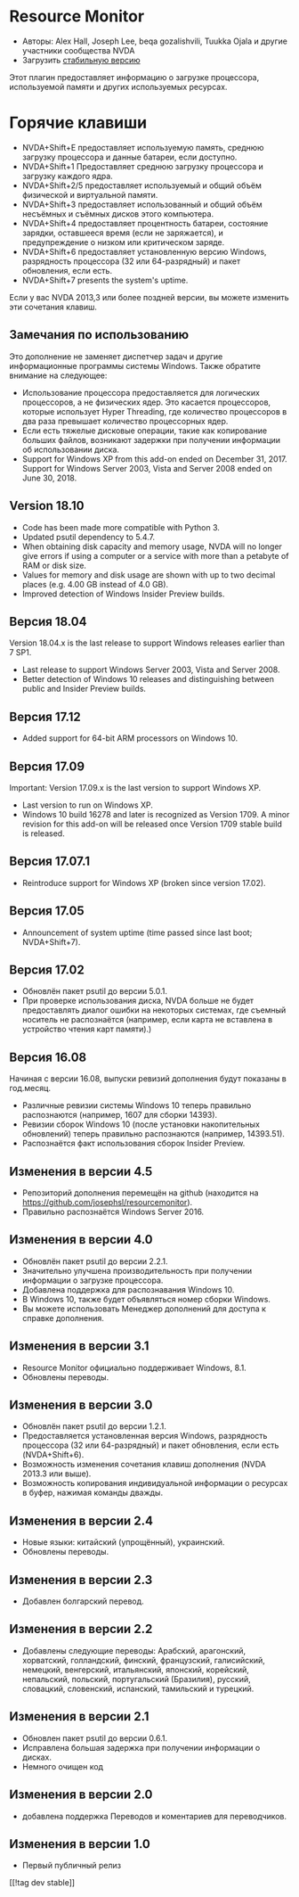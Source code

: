 # Resource Monitor #

* Авторы: Alex Hall, Joseph Lee, beqa gozalishvili, Tuukka Ojala и другие
  участники сообщества NVDA
* Загрузить [стабильную версию][1]

Этот плагин предоставляет информацию о загрузке процессора, используемой
памяти и  других используемых ресурсах.

# Горячие клавиши #

* NVDA+Shift+E предоставляет используемую память, среднюю загрузку
  процессора и данные батареи, если доступно.
* NVDA+Shift+1 Предоставляет среднюю загрузку процессора и загрузку каждого
  ядра.
* NVDA+Shift+2/5 предоставляет используемый и общий объём физической и
  виртуальной памяти.
* NVDA+Shift+3 предоставляет использованный и общий объём несъёмных и
  съёмных дисков этого компьютера.
* NVDA+Shift+4 предоставляет процентность батареи, состояние зарядки,
  оставшееся время (если не заряжается), и предупреждение о низком или
  критическом заряде.
* NVDA+Shift+6 предоставляет установленную версию Windows, разрядность
  процессора (32 или 64-разрядный) и пакет обновления, если есть.
* NVDA+Shift+7 presents the system's uptime.

Если у вас NVDA 2013,3 или более поздней версии, вы можете изменить эти
сочетания клавиш.

## Замечания по использованию ##

Это дополнение не заменяет диспетчер задач и другие информационные программы
системы Windows. Также обратите внимание на следующее:

* Использование процессора предоставляется для логических процессоров, а не
  физических ядер. Это касается процессоров, которые использует Hyper
  Threading, где количество процессоров в два раза превышает количество
  процессорных ядер.
* Если есть тяжелые дисковые операции, такие как копирование больших файлов,
  возникают задержки при получении информации об использовании диска.
* Support for Windows XP from this add-on ended on December 31,
  2017. Support for Windows Server 2003, Vista and Server 2008 ended on June
  30, 2018.

## Version 18.10

* Code has been made more compatible with Python 3.
* Updated psutil dependency to 5.4.7.
* When obtaining disk capacity and memory usage, NVDA will no longer give
  errors if using a computer or a service with more than a petabyte of RAM
  or disk size.
* Values for memory and disk usage are shown with up to two decimal places
  (e.g. 4.00 GB instead of 4.0 GB).
* Improved detection of Windows Insider Preview builds.

## Версия 18.04

Version 18.04.x is the last release to support Windows releases earlier than
7 SP1.

* Last release to support Windows Server 2003, Vista and Server 2008.
* Better detection of Windows 10 releases and distinguishing between public
  and Insider Preview builds.

## Версия 17.12

* Added support for 64-bit ARM processors on Windows 10.

## Версия 17.09

Important: Version 17.09.x is the last version to support Windows XP.

* Last version to run on Windows XP.
* Windows 10 build 16278 and later is recognized as Version 1709. A minor
  revision for this add-on will be released once Version 1709 stable build
  is released.

## Версия 17.07.1

* Reintroduce support for Windows XP (broken since version 17.02).

## Версия 17.05

* Announcement of system uptime (time passed since last boot; NVDA+Shift+7).

## Версия 17.02

* Обновлён пакет psutil до версии 5.0.1.
* При проверке использования диска, NVDA больше не будет предоставлять
  диалог ошибки на некоторых системах, где съемный носитель не распознаётся
  (например, если карта не вставлена в устройство чтения карт памяти).)

## Версия 16.08

Начиная с версии 16.08, выпуски ревизий дополнения будут показаны в
год.месяц.

* Различные ревизии системы Windows 10 теперь правильно распознаются
  (например, 1607 для сборки 14393).
* Ревизии сборок Windows 10 (после установки накопительных обновлений)
  теперь правильно распознаются (например, 14393.51).
* Распознаётся факт использования сборок Insider Preview.

## Изменения в версии 4.5 ##

* Репозиторий дополнения перемещён на github (находится на
  https://github.com/josephsl/resourcemonitor).
* Правильно распознаётся Windows Server 2016.

## Изменения в версии 4.0 ##

* Обновлён пакет psutil до версии 2.2.1.
* Значительно улучшена производительность при получении информации о
  загрузке процессора.
* Добавлена поддержка для распознавания Windows 10.
* В Windows 10, также будет объявляться номер сборки Windows.
* Вы можете использовать Менеджер дополнений для доступа к справке
  дополнения.

## Изменения в версии 3.1 ##

* Resource Monitor официально поддерживает Windows, 8.1.
* Обновлены переводы.

## Изменения в версии 3.0 ##

* Обновлён пакет psutil до версии 1.2.1.
* Предоставляется установленная версия Windows, разрядность процессора (32
  или 64-разрядный) и пакет обновления, если есть (NVDA+Shift+6).
* Возможность изменения сочетания клавиш дополнения (NVDA 2013.3 или выше).
* Возможность копирования индивидуальной информации о ресурсах в буфер,
  нажимая команды дважды.

## Изменения в версии 2.4 ##

* Новые языки: китайский (упрощённый), украинский.
* Обновлены переводы.

## Изменения в версии 2.3 ##

* Добавлен болгарский перевод.

## Изменения в версии 2.2 ##

* Добавлены следующие переводы: Арабский, арагонский, хорватский,
  голландский, финский, французский, галисийский, немецкий, венгерский,
  итальянский, японский, корейский, непальский, польский, португальский
  (Бразилия), русский, словацкий, словенский, испанский, тамильский и
  турецкий.

## Изменения в версии 2.1 ##

* Обновлен пакет psutil до версии 0.6.1.
* Исправлена ​​большая задержка при получении информации о дисках.
* Немного очищен код

## Изменения в версии 2.0 ##

* добавлена ​​поддержка Переводов и коментариев для переводчиков.

## Изменения в версии 1.0 ##

* Первый публичный релиз

[[!tag dev stable]]

[1]: https://addons.nvda-project.org/files/get.php?file=rm
